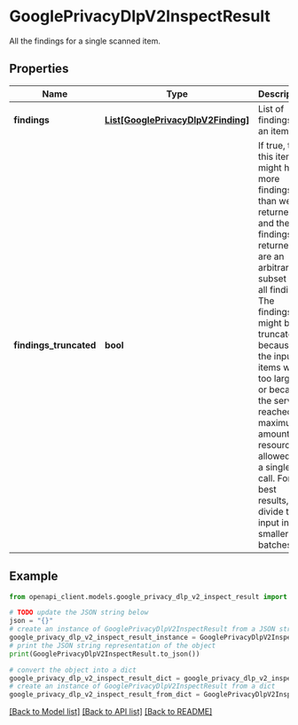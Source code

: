 # GooglePrivacyDlpV2InspectResult

All the findings for a single scanned item.

## Properties

Name | Type | Description | Notes
------------ | ------------- | ------------- | -------------
**findings** | [**List[GooglePrivacyDlpV2Finding]**](GooglePrivacyDlpV2Finding.md) | List of findings for an item. | [optional] 
**findings_truncated** | **bool** | If true, then this item might have more findings than were returned, and the findings returned are an arbitrary subset of all findings. The findings list might be truncated because the input items were too large, or because the server reached the maximum amount of resources allowed for a single API call. For best results, divide the input into smaller batches. | [optional] 

## Example

```python
from openapi_client.models.google_privacy_dlp_v2_inspect_result import GooglePrivacyDlpV2InspectResult

# TODO update the JSON string below
json = "{}"
# create an instance of GooglePrivacyDlpV2InspectResult from a JSON string
google_privacy_dlp_v2_inspect_result_instance = GooglePrivacyDlpV2InspectResult.from_json(json)
# print the JSON string representation of the object
print(GooglePrivacyDlpV2InspectResult.to_json())

# convert the object into a dict
google_privacy_dlp_v2_inspect_result_dict = google_privacy_dlp_v2_inspect_result_instance.to_dict()
# create an instance of GooglePrivacyDlpV2InspectResult from a dict
google_privacy_dlp_v2_inspect_result_from_dict = GooglePrivacyDlpV2InspectResult.from_dict(google_privacy_dlp_v2_inspect_result_dict)
```
[[Back to Model list]](../README.md#documentation-for-models) [[Back to API list]](../README.md#documentation-for-api-endpoints) [[Back to README]](../README.md)


